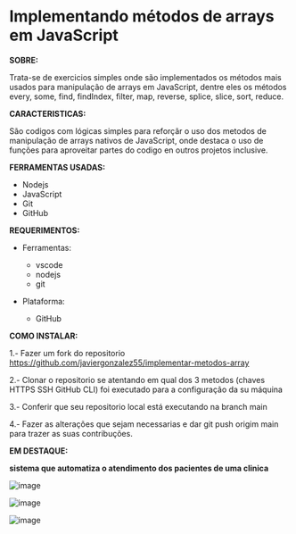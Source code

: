# Implementando métodos de arrays em JavaScript 

**SOBRE:**

Trata-se de exercicios simples onde são implementados os métodos mais usados para manipulação de arrays em JavaScript, dentre eles os métodos every, some, find, findIndex, filter, map, reverse, splice, slice, sort, reduce.

**CARACTERISTICAS:**

São codigos com lógicas simples para reforçãr o uso dos metodos de manipulação de arrays nativos de JavaScript, onde destaca o uso de funções para aproveitar partes do codigo en outros projetos inclusive. 

**FERRAMENTAS USADAS:**

* Nodejs
* JavaScript
* Git
* GitHub 

**REQUERIMENTOS:**

* Ferramentas:
  * vscode
  * nodejs
  * git

* Plataforma:
  * GitHub 

**COMO INSTALAR:**

1.- Fazer um fork do repositorio <https://github.com/javiergonzalez55/implementar-metodos-array>

2.- Clonar o repositorio se atentando em qual dos 3 metodos (chaves HTTPS SSH GitHub CLI) foi executado 
    para a configuração da su máquina

3.- Conferir que seu repositorio local está executando na branch main 

4.- Fazer as alterações que sejam necessarias e dar git push origim main para trazer as suas contribuções.

**EM DESTAQUE:**

**sistema que automatiza o atendimento dos pacientes de uma clinica**

![image](https://github.com/javiergonzalez55/implementar-metodos-array/assets/134230318/b1336c90-a6e6-4f46-b0a8-3ba3a4327fab)

![image](https://github.com/javiergonzalez55/implementar-metodos-array/assets/134230318/00ae8a2f-ae69-4f1d-b176-46cb29442e07)

![image](https://github.com/javiergonzalez55/implementar-metodos-array/assets/134230318/cb2fc85b-e321-4648-9cb1-94fae5d7873e)







